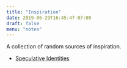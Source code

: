 ```yaml
---
title: "Inspiration"
date: 2019-06-29T16:45:47-07:00
draft: false
menu: "notes"
---
```


A collection of random sources of inspiration.

* [Speculative Identities](https://speculativeidentities.com/)
